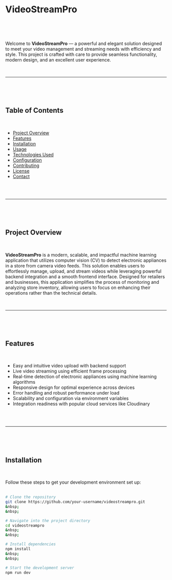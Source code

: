 # VideoStreamPro
&nbsp;
&nbsp;

&nbsp;
&nbsp;
&nbsp;

Welcome to **VideoStreamPro** — a powerful and elegant solution designed to meet your video management and streaming needs with efficiency and style. This project is crafted with care to provide seamless functionality, modern design, and an excellent user experience.
&nbsp;
&nbsp;

&nbsp;
&nbsp;
&nbsp;

---
&nbsp;
&nbsp;

&nbsp;
&nbsp;
&nbsp;

## Table of Contents
&nbsp;
&nbsp;

- [Project Overview](#project-overview)  
- [Features](#features)  
- [Installation](#installation)  
- [Usage](#usage)  
- [Technologies Used](#technologies-used)  
- [Configuration](#configuration)  
- [Contributing](#contributing)  
- [License](#license)  
- [Contact](#contact)  
&nbsp;
&nbsp;

&nbsp;
&nbsp;
&nbsp;

---
&nbsp;
&nbsp;

&nbsp;
&nbsp;
&nbsp;

## Project Overview
&nbsp;
&nbsp;

**VideoStreamPro** is a modern, scalable, and impactful machine learning application that utilizes computer vision (CV) to detect electronic appliances in a store from camera video feeds. This solution enables users to effortlessly manage, upload, and stream videos while leveraging powerful backend integration and a smooth frontend interface. Designed for retailers and businesses, this application simplifies the process of monitoring and analyzing store inventory, allowing users to focus on enhancing their operations rather than the technical details.
&nbsp;
&nbsp;

&nbsp;
&nbsp;
&nbsp;

---
&nbsp;
&nbsp;

&nbsp;
&nbsp;
&nbsp;

## Features
&nbsp;
&nbsp;

- Easy and intuitive video upload with backend support  
- Live video streaming using efficient frame processing  
- Real-time detection of electronic appliances using machine learning algorithms  
- Responsive design for optimal experience across devices  
- Error handling and robust performance under load  
- Scalability and configuration via environment variables  
- Integration readiness with popular cloud services like Cloudinary  
&nbsp;
&nbsp;

&nbsp;
&nbsp;
&nbsp;

---
&nbsp;
&nbsp;

&nbsp;
&nbsp;
&nbsp;

## Installation
&nbsp;
&nbsp;

Follow these steps to get your development environment set up:  
&nbsp;
&nbsp;

```bash
# Clone the repository
git clone https://github.com/your-username/videostreampro.git
&nbsp;
&nbsp;

# Navigate into the project directory
cd videostreampro
&nbsp;
&nbsp;

# Install dependencies
npm install
&nbsp;
&nbsp;

# Start the development server
npm run dev
